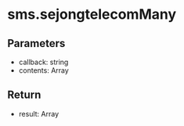 # sms.sejongtelecomMany

## Parameters
- callback: string
- contents: Array<string>


## Return
- result: Array<string>
